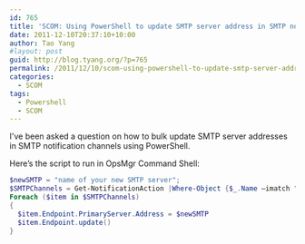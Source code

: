 ```yaml
---
id: 765
title: 'SCOM: Using PowerShell to update SMTP server address in SMTP notification Channels'
date: 2011-12-10T20:37:10+10:00
author: Tao Yang
#layout: post
guid: http://blog.tyang.org/?p=765
permalink: /2011/12/10/scom-using-powershell-to-update-smtp-server-address-in-smtp-notification-channels/
categories:
  - SCOM
tags:
  - Powershell
  - SCOM
---
```

I've been asked a question on how to bulk update SMTP server addresses in SMTP notification channels using PowerShell.

Here’s the script to run in OpsMgr Command Shell:

```powershell
$newSMTP = "name of your new SMTP server";
$SMTPChannels = Get-NotificationAction |Where-Object {$_.Name –imatch "smtp"}
Foreach ($item in $SMTPChannels)
{
  $item.Endpoint.PrimaryServer.Address = $newSMTP
  $item.Endpoint.update()
}
```